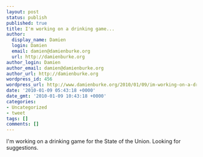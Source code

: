 ```yaml
---
layout: post
status: publish
published: true
title: I'm working on a drinking game...
author:
  display_name: Damien
  login: Damien
  email: damien@damienburke.org
  url: http://damienburke.org
author_login: Damien
author_email: damien@damienburke.org
author_url: http://damienburke.org
wordpress_id: 456
wordpress_url: http://www.damienburke.org/2010/01/09/im-working-on-a-drinking-game-2/
date: '2010-01-09 05:43:18 +0000'
date_gmt: '2010-01-09 10:43:18 +0000'
categories:
- Uncategorized
- tweet
tags: []
comments: []
---
```

<p>I'm working on a drinking game for the State of the Union. Looking for suggestions.</p>
